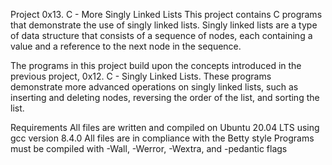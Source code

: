 Project 0x13. C - More Singly Linked Lists
This project contains C programs that demonstrate the use of singly linked lists. Singly linked lists are a type of data structure that consists of a sequence of nodes, each containing a value and a reference to the next node in the sequence.

The programs in this project build upon the concepts introduced in the previous project, 0x12. C - Singly Linked Lists. These programs demonstrate more advanced operations on singly linked lists, such as inserting and deleting nodes, reversing the order of the list, and sorting the list.

Requirements
All files are written and compiled on Ubuntu 20.04 LTS using gcc version 8.4.0
All files are in compliance with the Betty style
Programs must be compiled with -Wall, -Werror, -Wextra, and -pedantic flags
